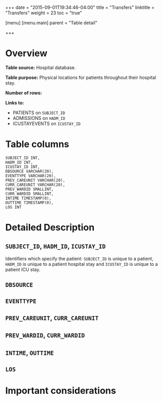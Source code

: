 +++
date = "2015-09-01T19:34:46-04:00"
title = "Transfers"
linktitle = "Transfers"
weight = 23
toc = "true"

[menu]
  [menu.main]
    parent = "Table detail"

+++

# Overview

**Table source:** Hospital database.

**Table purpose:** Physical locations for patients throughout their hospital stay.

**Number of rows:** 

**Links to:**

* PATIENTS on `SUBJECT_ID`
* ADMISSIONS on `HADM_ID`
* ICUSTAYEVENTS on `ICUSTAY_ID`

# Table columns

	SUBJECT_ID INT, 
	HADM_ID INT, 
	ICUSTAY_ID INT, 
	DBSOURCE VARCHAR(20), 
	EVENTTYPE VARCHAR(20), 
	PREV_CAREUNIT VARCHAR(20), 
	CURR_CAREUNIT VARCHAR(20), 
	PREV_WARDID SMALLINT,
	CURR_WARDID SMALLINT,
	INTIME TIMESTAMP(0), 
	OUTTIME TIMESTAMP(0), 
	LOS INT

	
# Detailed Description

## `SUBJECT_ID`, `HADM_ID`, `ICUSTAY_ID`

Identifiers which specify the patient: `SUBJECT_ID` is unique to a patient, `HADM_ID` is unique to a patient hospital stay and `ICUSTAY_ID` is unique to a patient ICU stay.

## `DBSOURCE`

## `EVENTTYPE`

## `PREV_CAREUNIT`, `CURR_CAREUNIT`

## `PREV_WARDID`, `CURR_WARDID`

## `INTIME`, `OUTTIME`

## `LOS`


# Important considerations